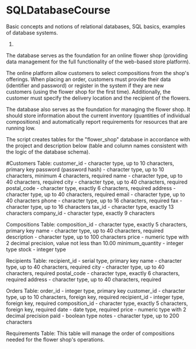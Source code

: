 # SQLDatabaseCourse
Basic concepts and notions of relational databases, SQL basics, examples of database systems.

1.
The database serves as the foundation for an online flower shop 
(providing data management for the full functionality of the web-based store platform).

The online platform allow customers to select compositions from the shop's offerings. 
When placing an order, customers must provide their data (identifier and password) 
or register in the system if they are new customers (using the flower shop for the first time). 
Additionally, the customer must specify the delivery location and the recipient of the flowers.

The database also serves as the foundation for managing the flower shop. 
It should store information about the current inventory (quantities of individual compositions) 
and automatically report requirements for resources that are running low.

The script creates tables for the "flower_shop" database in accordance with the project 
and description below (table and column names consistent with the logic of the database schema).

#Customers Table:
customer_id - character type, up to 10 characters, primary key
password (password hash) - character type, up to 10 characters, minimum 4 characters, required
name - character type, up to 40 characters, required
city - character type, up to 40 characters, required
postal_code - character type, exactly 6 characters, required
address - character type, up to 40 characters, required
email - character type, up to 40 characters
phone - character type, up to 16 characters, required
fax - character type, up to 16 characters
tax_id - character type, exactly 13 characters
company_id - character type, exactly 9 characters

Compositions Table:
composition_id - character type, exactly 5 characters, primary key
name - character type, up to 40 characters, required
description - character type, up to 100 characters
price - numeric type with 2 decimal precision, value not less than 10.00
minimum_quantity - integer type
stock - integer type

Recipients Table:
recipient_id - serial type, primary key
name - character type, up to 40 characters, required
city - character type, up to 40 characters, required
postal_code - character type, exactly 6 characters, required
address - character type, up to 40 characters, required

Orders Table:
order_id - integer type, primary key
customer_id - character type, up to 10 characters, foreign key, required
recipient_id - integer type, foreign key, required
composition_id - character type, exactly 5 characters, foreign key, required
date - date type, required
price - numeric type with 2 decimal precision
paid - boolean type
notes - character type, up to 200 characters

Requirements Table:
This table will manage the order of compositions needed for the flower shop's operations.